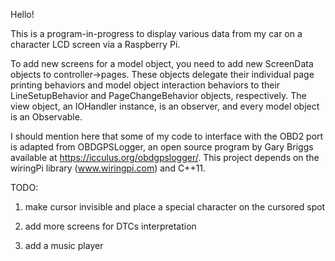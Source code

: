 Hello! 

This is a program-in-progress to display various data from my car on a character LCD screen via a Raspberry Pi.

To add new screens for a model object, you need to add new ScreenData objects to controller->pages. These objects 
delegate their individual page printing behaviors and model object interaction behaviors to their LineSetupBehavior
and PageChangeBehavior objects, respectively. The view object, an IOHandler instance, is an observer, and every model
object is an Observable. 

I should mention here that some of my code to interface with the OBD2 port is adapted from OBDGPSLogger,
an open source program by Gary Briggs available at https://icculus.org/obdgpslogger/.
This project depends on the wiringPi library (www.wiringpi.com) and C++11.



TODO:

1) make cursor invisible and place a special character on the cursored spot 

2) add more screens for DTCs interpretation

3) add a music player




